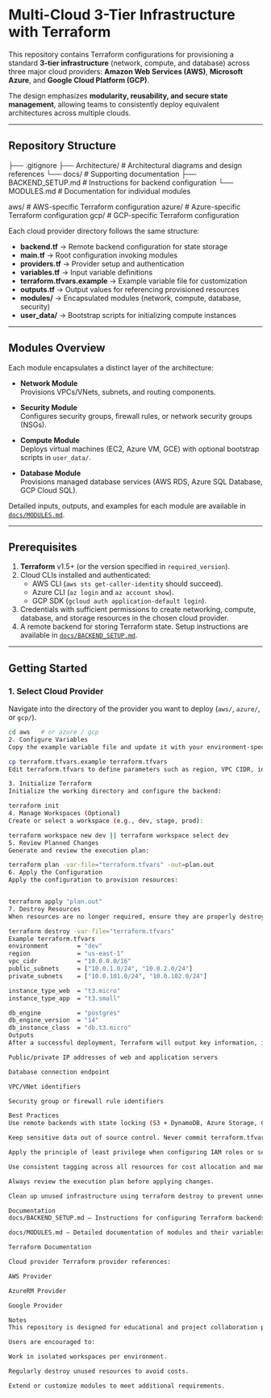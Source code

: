 # Multi-Cloud 3-Tier Infrastructure with Terraform

This repository contains Terraform configurations for provisioning a standard **3-tier infrastructure** (network, compute, and database) across three major cloud providers: **Amazon Web Services (AWS)**, **Microsoft Azure**, and **Google Cloud Platform (GCP)**.  

The design emphasizes **modularity, reusability, and secure state management**, allowing teams to consistently deploy equivalent architectures across multiple clouds.

---

## Repository Structure

├── .gitignore
├── Architecture/ # Architectural diagrams and design references
└── docs/ # Supporting documentation
├── BACKEND_SETUP.md # Instructions for backend configuration
└── MODULES.md # Documentation for individual modules

aws/ # AWS-specific Terraform configuration
azure/ # Azure-specific Terraform configuration
gcp/ # GCP-specific Terraform configuration


Each cloud provider directory follows the same structure:

- **backend.tf** → Remote backend configuration for state storage  
- **main.tf** → Root configuration invoking modules  
- **providers.tf** → Provider setup and authentication  
- **variables.tf** → Input variable definitions  
- **terraform.tfvars.example** → Example variable file for customization  
- **outputs.tf** → Output values for referencing provisioned resources  
- **modules/** → Encapsulated modules (network, compute, database, security)  
- **user_data/** → Bootstrap scripts for initializing compute instances  

---

## Modules Overview

Each module encapsulates a distinct layer of the architecture:

- **Network Module**  
  Provisions VPCs/VNets, subnets, and routing components.  

- **Security Module**  
  Configures security groups, firewall rules, or network security groups (NSGs).  

- **Compute Module**  
  Deploys virtual machines (EC2, Azure VM, GCE) with optional bootstrap scripts in `user_data/`.  

- **Database Module**  
  Provisions managed database services (AWS RDS, Azure SQL Database, GCP Cloud SQL).  

Detailed inputs, outputs, and examples for each module are available in [`docs/MODULES.md`](docs/MODULES.md).

---

## Prerequisites

1. **Terraform** v1.5+ (or the version specified in `required_version`).
2. Cloud CLIs installed and authenticated:
   - AWS CLI (`aws sts get-caller-identity` should succeed).
   - Azure CLI (`az login` and `az account show`).
   - GCP SDK (`gcloud auth application-default login`).
3. Credentials with sufficient permissions to create networking, compute, database, and storage resources in the chosen cloud provider.
4. A remote backend for storing Terraform state. Setup instructions are available in [`docs/BACKEND_SETUP.md`](docs/BACKEND_SETUP.md).

---

## Getting Started

### 1. Select Cloud Provider
Navigate into the directory of the provider you want to deploy (`aws/`, `azure/`, or `gcp/`).

```bash
cd aws   # or azure / gcp
2. Configure Variables
Copy the example variable file and update it with your environment-specific values:

cp terraform.tfvars.example terraform.tfvars
Edit terraform.tfvars to define parameters such as region, VPC CIDR, instance sizes, and database settings.

3. Initialize Terraform
Initialize the working directory and configure the backend:

terraform init
4. Manage Workspaces (Optional)
Create or select a workspace (e.g., dev, stage, prod):

terraform workspace new dev || terraform workspace select dev
5. Review Planned Changes
Generate and review the execution plan:

terraform plan -var-file="terraform.tfvars" -out=plan.out
6. Apply the Configuration
Apply the configuration to provision resources:


terraform apply "plan.out"
7. Destroy Resources
When resources are no longer required, ensure they are properly destroyed:

terraform destroy -var-file="terraform.tfvars"
Example terraform.tfvars
environment        = "dev"
region             = "us-east-1"
vpc_cidr           = "10.0.0.0/16"
public_subnets     = ["10.0.1.0/24", "10.0.2.0/24"]
private_subnets    = ["10.0.101.0/24", "10.0.102.0/24"]

instance_type_web  = "t3.micro"
instance_type_app  = "t3.small"

db_engine          = "postgres"
db_engine_version  = "14"
db_instance_class  = "db.t3.micro"
Outputs
After a successful deployment, Terraform will output key information, including:

Public/private IP addresses of web and application servers

Database connection endpoint

VPC/VNet identifiers

Security group or firewall rule identifiers

Best Practices
Use remote backends with state locking (S3 + DynamoDB, Azure Storage, GCS).

Keep sensitive data out of source control. Never commit terraform.tfvars containing secrets.

Apply the principle of least privilege when configuring IAM roles or service principals.

Use consistent tagging across all resources for cost allocation and management.

Always review the execution plan before applying changes.

Clean up unused infrastructure using terraform destroy to prevent unnecessary costs.

Documentation
docs/BACKEND_SETUP.md — Instructions for configuring Terraform backends.

docs/MODULES.md — Detailed documentation of modules and their variables.

Terraform Documentation

Cloud provider Terraform provider references:

AWS Provider

AzureRM Provider

Google Provider

Notes
This repository is designed for educational and project collaboration purposes. It demonstrates the use of Terraform modules, remote state management, and cross-cloud deployment patterns.

Users are encouraged to:

Work in isolated workspaces per environment.

Regularly destroy unused resources to avoid costs.

Extend or customize modules to meet additional requirements.
